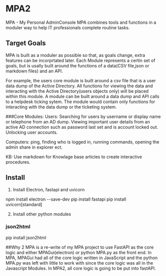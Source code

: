 # MPA2
MPA - My Personal AdminConsole
MPA combines tools and functions in a moduler way to help IT professionals complete routine tasks. 

## Target Goals
MPA is built as a moduler as possible so that, as goals change, extra features can be incorprtated later. Each Module represents a certin set of goals, but is usally built around the functions of a data(CSV file,json or markdown files) and an API.

For example, the users core module is built around a csv file that is a user data dump of the Active Directory. All functions for viewing the data and interacting with the Active Directory(users objects only) will be placed within this module. A module can be built around a data dump and API calls to a helpdesk ticking sytem. The module would contain only functions for interacting with the data dump or the ticketing system. 

###Core Modules:
Users:
Searching for users by username or display name or telephone from an AD dump. 
Viewing important user details from an active AD connection such as password last set and is account locked out.
Unlocking user accounts.

Computers: 
ping, finding who is logged in, running commands, opening the admin share in explorer ect. 

KB:
Use markdown for Knowlage base articles to create interactive procedures.




## Install
1. Install Electron, fastapi and uvicorn

npm install electron --save-dev
pip install fastapi
pip install uvicorn[standard]

2. Install other python modules
### json2html
pip install json2html

##Why 2
MPA is a re-write of my MPA project to use FastAPI as the core logic and either MPAGui(electron) or python MPA.py as the front end. 
In MPA, MPAGui had all of the core logic written in JavaScript and the python MPA.py was left with little to work with since the core logic was all in the Javascript Modules. In MPA2, all core logic is going to be put into fastAPI. 